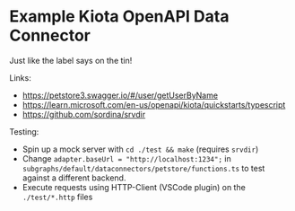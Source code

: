 # Example Kiota OpenAPI Data Connector

Just like the label says on the tin!

Links:

* https://petstore3.swagger.io/#/user/getUserByName
* https://learn.microsoft.com/en-us/openapi/kiota/quickstarts/typescript
* https://github.com/sordina/srvdir

Testing:

* Spin up a mock server with `cd ./test && make` (requires `srvdir`)
* Change `adapter.baseUrl = "http://localhost:1234";` in `subgraphs/default/dataconnectors/petstore/functions.ts` to test against a different backend.
* Execute requests using HTTP-Client (VSCode plugin) on the `./test/*.http` files